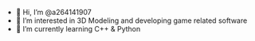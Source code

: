 - 👋 Hi, I’m @a264141907
- 👀 I’m interested in 3D Modeling and developing game related software
- 🌱 I’m currently learning C++ & Python

<!---
a264141907/a264141907 is a ✨ special ✨ repository because its `README.md` (this file) appears on your GitHub profile.
You can click the Preview link to take a look at your changes.
--->
